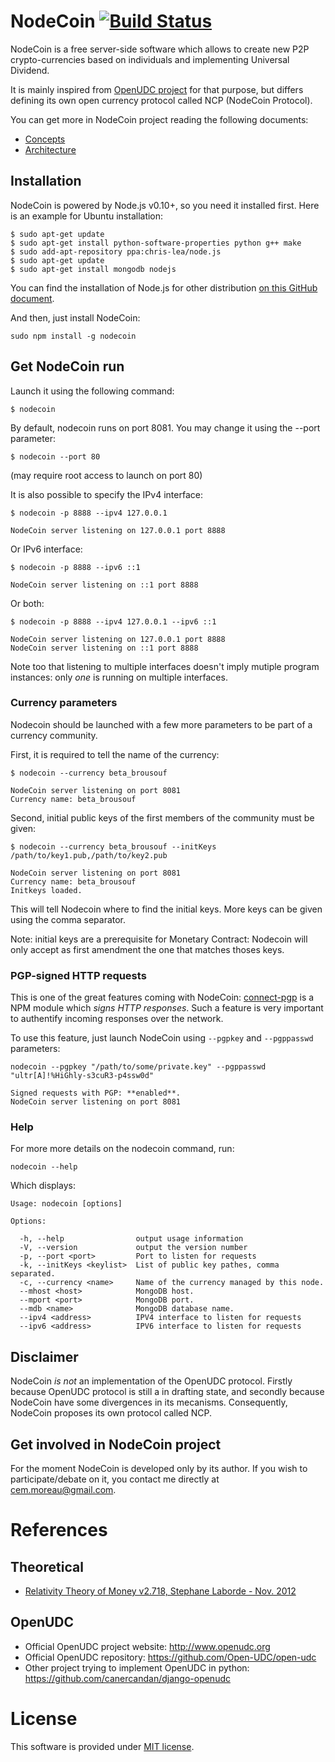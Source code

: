 # NodeCoin [![Build Status](https://api.travis-ci.org/c-geek/nodecoin.png)](https://api.travis-ci.org/c-geek/nodecoin.png)

NodeCoin is a free server-side software which allows to create new P2P crypto-currencies based on individuals and implementing Universal Dividend.

It is mainly inspired from [OpenUDC project](https://github.com/Open-UDC/open-udc) for that purpose, but differs defining its own open currency protocol called NCP (NodeCoin Protocol).

You can get more in NodeCoin project reading the following documents:
* [Concepts](https://github.com/c-geek/nodecoin/blob/master/doc/concepts.md)
* [Architecture](https://github.com/c-geek/nodecoin/blob/master/doc/architecture.md)

## Installation

NodeCoin is powered by Node.js v0.10+, so you need it installed first. Here is an example for Ubuntu installation:

    $ sudo apt-get update
    $ sudo apt-get install python-software-properties python g++ make
    $ sudo add-apt-repository ppa:chris-lea/node.js
    $ sudo apt-get update
    $ sudo apt-get install mongodb nodejs

You can find the installation of Node.js for other distribution [on this GitHub document](https://github.com/joyent/node/wiki/Installing-Node.js-via-package-manager).

And then, just install NodeCoin:

    sudo npm install -g nodecoin

## Get NodeCoin run

Launch it using the following command:

    $ nodecoin

By default, nodecoin runs on port 8081. You may change it using the --port parameter:

    $ nodecoin --port 80

(may require root access to launch on port 80)

It is also possible to specify the IPv4 interface:

    $ nodecoin -p 8888 --ipv4 127.0.0.1

    NodeCoin server listening on 127.0.0.1 port 8888

Or IPv6 interface:

    $ nodecoin -p 8888 --ipv6 ::1

    NodeCoin server listening on ::1 port 8888

Or both:

    $ nodecoin -p 8888 --ipv4 127.0.0.1 --ipv6 ::1

    NodeCoin server listening on 127.0.0.1 port 8888
    NodeCoin server listening on ::1 port 8888

Note too that listening to multiple interfaces doesn't imply mutiple program instances: only *one* is running on multiple interfaces.

### Currency parameters

Nodecoin should be launched with a few more parameters to be part of a currency community.

First, it is required to tell the name of the currency:

    $ nodecoin --currency beta_brousouf

    NodeCoin server listening on port 8081
    Currency name: beta_brousouf

Second, initial public keys of the first members of the community must be given:

    $ nodecoin --currency beta_brousouf --initKeys /path/to/key1.pub,/path/to/key2.pub

    NodeCoin server listening on port 8081
    Currency name: beta_brousouf
    Initkeys loaded.

This will tell Nodecoin where to find the initial keys. More keys can be given using the comma separator.

Note: initial keys are a prerequisite for Monetary Contract: Nodecoin will only accept as first amendment the one that matches thoses keys.

### PGP-signed HTTP requests

This is one of the great features coming with NodeCoin: [connect-pgp](https://github.com/c-geek/connect-pgp) is a NPM module which *signs HTTP responses*. Such a feature is very important to authentify incoming responses over the network.

To use this feature, just launch NodeCoin using `--pgpkey` and `--pgppasswd` parameters:

    nodecoin --pgpkey "/path/to/some/private.key" --pgppasswd "ultr[A]!%HiGhly-s3cuR3-p4ssw0d"

    Signed requests with PGP: **enabled**.
    NodeCoin server listening on port 8081

### Help

For more more details on the nodecoin command, run:

    nodecoin --help

Which displays:

    Usage: nodecoin [options]

    Options:

      -h, --help                output usage information
      -V, --version             output the version number
      -p, --port <port>         Port to listen for requests
      -k, --initKeys <keylist>  List of public key pathes, comma separated.
      -c, --currency <name>     Name of the currency managed by this node.
      --mhost <host>            MongoDB host.
      --mport <port>            MongoDB port.
      --mdb <name>              MongoDB database name.
      --ipv4 <address>          IPV4 interface to listen for requests
      --ipv6 <address>          IPV6 interface to listen for requests


## Disclaimer

NodeCoin *is not* an implementation of the OpenUDC protocol. Firstly because OpenUDC protocol is still a in drafting state, and secondly because NodeCoin have some divergences in its mecanisms.
Consequently, NodeCoin proposes its own protocol called NCP.

## Get involved in NodeCoin project

For the moment NodeCoin is developed only by its author. If you wish to participate/debate on it, you contact me directly at cem.moreau@gmail.com.

# References

## Theoretical

* [Relativity Theory of Money v2.718, Stephane Laborde - Nov. 2012](http://wiki.creationmonetaire.info/index.php?title=Main_Page)

## OpenUDC

* Official OpenUDC project website: <http://www.openudc.org>
* Official OpenUDC repository: <https://github.com/Open-UDC/open-udc>
* Other project trying to implement OpenUDC in python: <https://github.com/canercandan/django-openudc>

# License

This software is provided under [MIT license](https://raw.github.com/c-geek/nodecoin/master/LICENSE).
